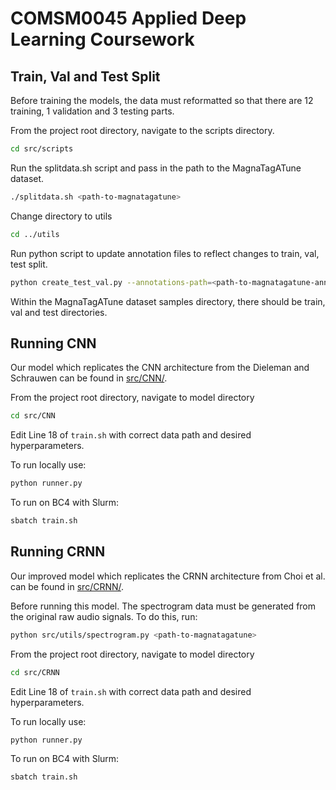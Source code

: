# COMSM0045 Applied Deep Learning Coursework

## Train, Val and Test Split

Before training the models, the data must reformatted so that there are 12 training, 1 validation and 3 testing parts.

From the project root directory, navigate to the scripts directory.

```bash
cd src/scripts
```

Run the splitdata.sh script and pass in the path to the MagnaTagATune dataset.

```bash
./splitdata.sh <path-to-magnatagatune>
```

Change directory to utils

```bash
cd ../utils
```

Run python script to update annotation files to reflect changes to train, val, test split.

```bash
python create_test_val.py --annotations-path=<path-to-magnatagatune-annotations>
```

Within the MagnaTagATune dataset samples directory, there should be train, val and test directories. 

## Running CNN

Our model which replicates the CNN architecture from the Dieleman and Schrauwen can be found in [src/CNN/](src/CNN/).

From the project root directory, navigate to model directory

```bash
cd src/CNN
```
Edit Line 18 of `train.sh` with correct data path and desired hyperparameters. 

To run locally use:

```bash
python runner.py 
```
To run on BC4 with Slurm:

```bash
sbatch train.sh
```

## Running CRNN

Our improved model which replicates the CRNN architecture from Choi et al. can be found in [src/CRNN/](src/CRNN/).

Before running this model. The spectrogram data must be generated from the original raw audio signals. To do this, run:

```bash
python src/utils/spectrogram.py <path-to-magnatagatune>
```

From the project root directory, navigate to model directory

```bash
cd src/CRNN
```
Edit Line 18 of `train.sh` with correct data path and desired hyperparameters. 

To run locally use:

```bash
python runner.py 
```
To run on BC4 with Slurm:

```bash
sbatch train.sh
```